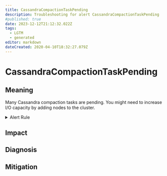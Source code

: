 ```yaml
---
title: CassandraCompactionTaskPending
description: Troubleshooting for alert CassandraCompactionTaskPending
#published: true
date: 2023-12-12T21:12:32.022Z
tags: 
  - LGTM
  - generated
editor: markdown
dateCreated: 2020-04-10T18:32:27.079Z
---
```


# CassandraCompactionTaskPending

## Meaning
[//]: # "Short paragraph that explains what the alert means"
Many Cassandra compaction tasks are pending. You might need to increase I/O capacity by adding nodes to the cluster.

<details>
  <summary>Alert Rule</summary>

{{% rule "cassandra/criteo-cassandra-exporter.yml" "CassandraCompactionTaskPending" %}}

{{% comment %}}

```yaml
alert: CassandraCompactionTaskPending
expr: avg_over_time(cassandra_stats{name="org:apache:cassandra:metrics:compaction:pendingtasks:value"}[1m]) > 100
for: 2m
labels:
    severity: warning
annotations:
    summary: Cassandra compaction task pending (instance {{ $labels.instance }})
    description: |-
        Many Cassandra compaction tasks are pending. You might need to increase I/O capacity by adding nodes to the cluster.
          VALUE = {{ $value }}
          LABELS = {{ $labels }}
    runbook: https://github.com/srerun/prometheus-alerts/blob/main/content/runbooks/criteo-cassandra-exporter/CassandraCompactionTaskPending.md

```

{{% /comment %}}

</details>


## Impact
[//]: # "What could / will happen if the alert is not addressed"



## Diagnosis
[//]: # "Steps to take to identify the cause of the problem"



## Mitigation
[//]: # "The steps necessary to resolve the alert"
